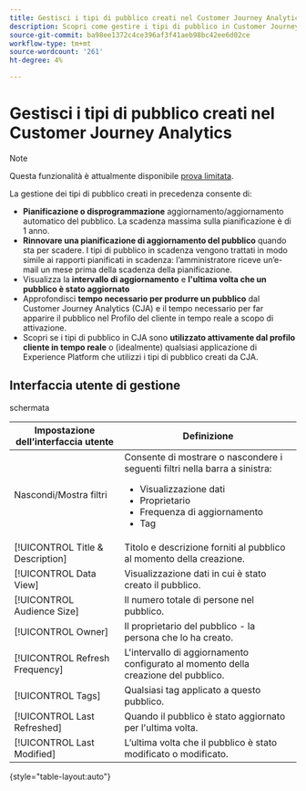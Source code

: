 ```yaml
---
title: Gestisci i tipi di pubblico creati nel Customer Journey Analytics
description: Scopri come gestire i tipi di pubblico in Customer Journey Analytics
source-git-commit: ba98ee1372c4ce396af3f41aeb98bc42ee6d02ce
workflow-type: tm+mt
source-wordcount: '261'
ht-degree: 4%

---
```



# Gestisci i tipi di pubblico creati nel Customer Journey Analytics

>[!NOTE]
>
>Questa funzionalità è attualmente disponibile [prova limitata](/help/release-notes/releases.md).

La gestione dei tipi di pubblico creati in precedenza consente di:

* **Pianificazione o disprogrammazione** aggiornamento/aggiornamento automatico del pubblico. La scadenza massima sulla pianificazione è di 1 anno.
* **Rinnovare una pianificazione di aggiornamento del pubblico** quando sta per scadere. I tipi di pubblico in scadenza vengono trattati in modo simile ai rapporti pianificati in scadenza: l’amministratore riceve un’e-mail un mese prima della scadenza della pianificazione.
* Visualizza la **intervallo di aggiornamento** e **l&#39;ultima volta che un pubblico è stato aggiornato**
* Approfondisci **tempo necessario per produrre un pubblico** dal Customer Journey Analytics (CJA) e il tempo necessario per far apparire il pubblico nel Profilo del cliente in tempo reale a scopo di attivazione.
* Scopri se i tipi di pubblico in CJA sono **utilizzato attivamente dal profilo cliente in tempo reale** o (idealmente) qualsiasi applicazione di Experience Platform che utilizzi i tipi di pubblico creati da CJA.

## Interfaccia utente di gestione

schermata

| Impostazione dell’interfaccia utente | Definizione |
| --- | --- |
| Nascondi/Mostra filtri | Consente di mostrare o nascondere i seguenti filtri nella barra a sinistra: <ul><li>Visualizzazione dati</li><li>Proprietario</li><li>Frequenza di aggiornamento</li><li>Tag</li></ul> |
| [!UICONTROL Title & Description] | Titolo e descrizione forniti al pubblico al momento della creazione. |
| [!UICONTROL Data View] | Visualizzazione dati in cui è stato creato il pubblico. |
| [!UICONTROL Audience Size] | Il numero totale di persone nel pubblico. |
| [!UICONTROL Owner] | Il proprietario del pubblico - la persona che lo ha creato. |
| [!UICONTROL Refresh Frequency] | L&#39;intervallo di aggiornamento configurato al momento della creazione del pubblico. |
| [!UICONTROL Tags] | Qualsiasi tag applicato a questo pubblico. |
| [!UICONTROL  Last Refreshed] | Quando il pubblico è stato aggiornato per l&#39;ultima volta. |
| [!UICONTROL Last Modified] | L’ultima volta che il pubblico è stato modificato o modificato. |

{style=&quot;table-layout:auto&quot;}

